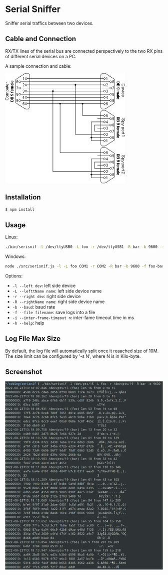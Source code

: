 # Serial Sniffer

Sniffer serial traffics between two devices.

## Cable and Connection

RX/TX lines of the serial bus are connected perspectively to the two RX pins of
different serial devices on a PC.

A sample connection and cable: 

![](doc/sample-cable.png)

## Installation

```bash
$ npm install
```

## Usage

Linux:
```bash
./bin/serisnif -l /dev/ttyUSB0 -L foo -r /dev/ttyUSB1 -R bar -b 9600 -f foo-bar.log
```

Windows:
```bash
node ./src/serisnif.js -l -L foo COM1 -r COM2 -R bar -b 9600 -f foo-bar.log
```

Options:

- `-l --left dev`: left side device
- `-L --lefttName name`: left side device name
- `-r --right dev`: right side device
- `-R --rightName name`: right side device name
- `-b --baud`: baud rate
- `-f --file filename`: save logs into a file 
- `-i --inter-frame-timeout n`: inter-fame timeout time in ms
- `-h --help`: help

## Log File Max Size

By default, the log file will automatically split once it reaached size of 10M.
The size limit can be configured by '-s N', where N is in Kilo-byte.

## Screenshot

![](doc/screenshot.png)

